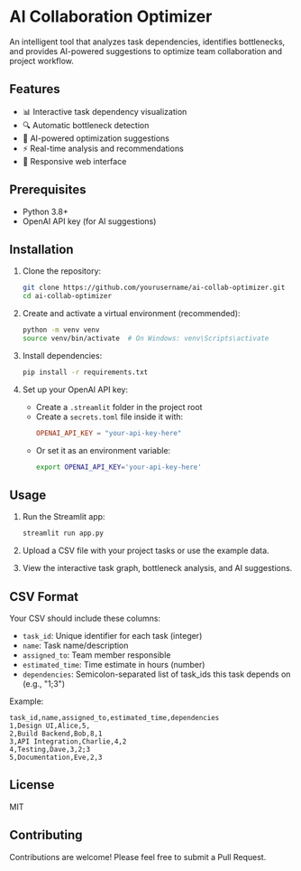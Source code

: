 # AI Collaboration Optimizer

An intelligent tool that analyzes task dependencies, identifies bottlenecks, and provides AI-powered suggestions to optimize team collaboration and project workflow.

## Features

- 📊 Interactive task dependency visualization
- 🔍 Automatic bottleneck detection
- 🤖 AI-powered optimization suggestions
- ⚡ Real-time analysis and recommendations
- 📱 Responsive web interface

## Prerequisites

- Python 3.8+
- OpenAI API key (for AI suggestions)

## Installation

1. Clone the repository:
   ```bash
   git clone https://github.com/yourusername/ai-collab-optimizer.git
   cd ai-collab-optimizer
   ```

2. Create and activate a virtual environment (recommended):
   ```bash
   python -m venv venv
   source venv/bin/activate  # On Windows: venv\Scripts\activate
   ```

3. Install dependencies:
   ```bash
   pip install -r requirements.txt
   ```

4. Set up your OpenAI API key:
   - Create a `.streamlit` folder in the project root
   - Create a `secrets.toml` file inside it with:
     ```toml
     OPENAI_API_KEY = "your-api-key-here"
     ```
   - Or set it as an environment variable:
     ```bash
     export OPENAI_API_KEY='your-api-key-here'
     ```

## Usage

1. Run the Streamlit app:
   ```bash
   streamlit run app.py
   ```

2. Upload a CSV file with your project tasks or use the example data.

3. View the interactive task graph, bottleneck analysis, and AI suggestions.

## CSV Format

Your CSV should include these columns:
- `task_id`: Unique identifier for each task (integer)
- `name`: Task name/description
- `assigned_to`: Team member responsible
- `estimated_time`: Time estimate in hours (number)
- `dependencies`: Semicolon-separated list of task_ids this task depends on (e.g., "1;3")

Example:
```csv
task_id,name,assigned_to,estimated_time,dependencies
1,Design UI,Alice,5,
2,Build Backend,Bob,8,1
3,API Integration,Charlie,4,2
4,Testing,Dave,3,2;3
5,Documentation,Eve,2,3
```

## License

MIT

## Contributing

Contributions are welcome! Please feel free to submit a Pull Request.
